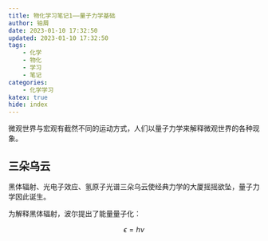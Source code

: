 ```yaml
---
title: 物化学习笔记1——量子力学基础
author: 铂屑
date: 2023-01-10 17:32:50
updated: 2023-01-10 17:32:50
tags:
    - 化学
    - 物化
    - 学习
    - 笔记
categories: 
    - 化学学习
katex: true
hide: index
---
```


微观世界与宏观有截然不同的运动方式，人们以量子力学来解释微观世界的各种现象。

<!-- more -->

## 三朵乌云

黑体辐射、光电子效应、氢原子光谱三朵乌云使经典力学的大厦摇摇欲坠，量子力学因此诞生。

为解释黑体辐射，波尔提出了能量量子化：

$$
\epsilon = h\nu
$$

